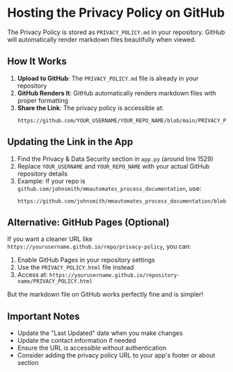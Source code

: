 # Hosting the Privacy Policy on GitHub

The Privacy Policy is stored as `PRIVACY_POLICY.md` in your repository. GitHub will automatically render markdown files beautifully when viewed.

## How It Works

1. **Upload to GitHub**: The `PRIVACY_POLICY.md` file is already in your repository
2. **GitHub Renders It**: GitHub automatically renders markdown files with proper formatting
3. **Share the Link**: The privacy policy is accessible at:
   ```
   https://github.com/YOUR_USERNAME/YOUR_REPO_NAME/blob/main/PRIVACY_POLICY.md
   ```

## Updating the Link in the App

1. Find the Privacy & Data Security section in `app.py` (around line 1529)
2. Replace `YOUR_USERNAME` and `YOUR_REPO_NAME` with your actual GitHub repository details
3. Example: If your repo is `github.com/johnsmith/mmautomates_process_documentation`, use:
   ```
   https://github.com/johnsmith/mmautomates_process_documentation/blob/main/PRIVACY_POLICY.md
   ```

## Alternative: GitHub Pages (Optional)

If you want a cleaner URL like `https://yourusername.github.io/repo/privacy-policy`, you can:

1. Enable GitHub Pages in your repository settings
2. Use the `PRIVACY_POLICY.html` file instead
3. Access at: `https://yourusername.github.io/repository-name/PRIVACY_POLICY.html`

But the markdown file on GitHub works perfectly fine and is simpler!

## Important Notes

- Update the "Last Updated" date when you make changes
- Update the contact information if needed
- Ensure the URL is accessible without authentication
- Consider adding the privacy policy URL to your app's footer or about section

